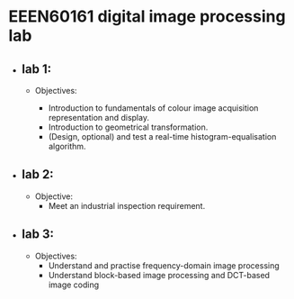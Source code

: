 # EEEN60161 digital image processing lab

- ## lab 1:

  - Objectives:

    - Introduction to fundamentals of colour image acquisition representation and display.
    - Introduction to geometrical transformation.
    - (Design, optional) and test a real-time histogram-equalisation algorithm.

- ## lab 2:
  - Objective:
    - Meet an industrial inspection requirement.
- ## lab 3:
  - Objectives:
    - Understand and practise frequency-domain image processing
    - Understand block-based image processing and DCT-based image coding
